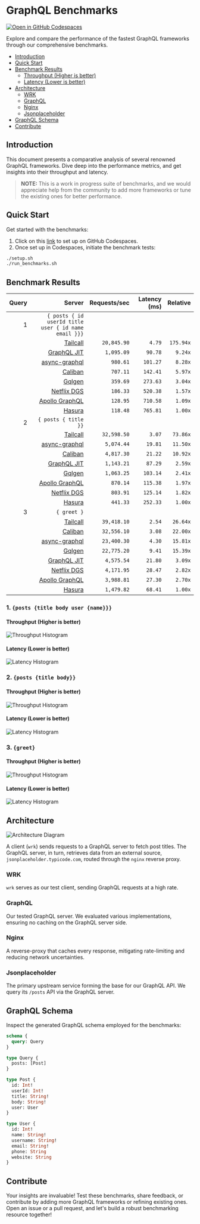 # GraphQL Benchmarks <!-- omit from toc -->

[![Open in GitHub Codespaces](https://github.com/codespaces/badge.svg)](https://codespaces.new/tailcallhq/graphql-benchmarks)

Explore and compare the performance of the fastest GraphQL frameworks through our comprehensive benchmarks.

- [Introduction](#introduction)
- [Quick Start](#quick-start)
- [Benchmark Results](#benchmark-results)
  - [Throughput (Higher is better)](#throughput-higher-is-better)
  - [Latency (Lower is better)](#latency-lower-is-better)
- [Architecture](#architecture)
  - [WRK](#wrk)
  - [GraphQL](#graphql)
  - [Nginx](#nginx)
  - [Jsonplaceholder](#jsonplaceholder)
- [GraphQL Schema](#graphql-schema)
- [Contribute](#contribute)

[Tailcall]: https://github.com/tailcallhq/tailcall
[Gqlgen]: https://github.com/99designs/gqlgen
[Apollo GraphQL]: https://github.com/apollographql/apollo-server
[Netflix DGS]: https://github.com/netflix/dgs-framework
[Caliban]: https://github.com/ghostdogpr/caliban
[async-graphql]: https://github.com/async-graphql/async-graphql
[Hasura]: https://github.com/hasura/graphql-engine
[GraphQL JIT]: https://github.com/zalando-incubator/graphql-jit

## Introduction

This document presents a comparative analysis of several renowned GraphQL frameworks. Dive deep into the performance metrics, and get insights into their throughput and latency.

> **NOTE:** This is a work in progress suite of benchmarks, and we would appreciate help from the community to add more frameworks or tune the existing ones for better performance.

## Quick Start

Get started with the benchmarks:

1. Click on this [link](https://codespaces.new/tailcallhq/graphql-benchmarks) to set up on GitHub Codespaces.
2. Once set up in Codespaces, initiate the benchmark tests:

```bash
./setup.sh
./run_benchmarks.sh
```

## Benchmark Results

<!-- PERFORMANCE_RESULTS_START -->

| Query | Server | Requests/sec | Latency (ms) | Relative |
|-------:|--------:|--------------:|--------------:|---------:|
| 1 | `{ posts { id userId title user { id name email }}}` |
|| [Tailcall] | `20,845.90` | `4.79` | `175.94x` |
|| [GraphQL JIT] | `1,095.09` | `90.78` | `9.24x` |
|| [async-graphql] | `980.61` | `101.27` | `8.28x` |
|| [Caliban] | `707.11` | `142.41` | `5.97x` |
|| [Gqlgen] | `359.69` | `273.63` | `3.04x` |
|| [Netflix DGS] | `186.33` | `520.38` | `1.57x` |
|| [Apollo GraphQL] | `128.95` | `710.58` | `1.09x` |
|| [Hasura] | `118.48` | `765.81` | `1.00x` |
| 2 | `{ posts { title }}` |
|| [Tailcall] | `32,598.50` | `3.07` | `73.86x` |
|| [async-graphql] | `5,074.44` | `19.81` | `11.50x` |
|| [Caliban] | `4,817.30` | `21.22` | `10.92x` |
|| [GraphQL JIT] | `1,143.21` | `87.29` | `2.59x` |
|| [Gqlgen] | `1,063.25` | `103.14` | `2.41x` |
|| [Apollo GraphQL] | `870.14` | `115.38` | `1.97x` |
|| [Netflix DGS] | `803.91` | `125.14` | `1.82x` |
|| [Hasura] | `441.33` | `252.33` | `1.00x` |
| 3 | `{ greet }` |
|| [Tailcall] | `39,418.10` | `2.54` | `26.64x` |
|| [Caliban] | `32,556.10` | `3.08` | `22.00x` |
|| [async-graphql] | `23,400.30` | `4.30` | `15.81x` |
|| [Gqlgen] | `22,775.20` | `9.41` | `15.39x` |
|| [GraphQL JIT] | `4,575.54` | `21.80` | `3.09x` |
|| [Netflix DGS] | `4,171.95` | `28.47` | `2.82x` |
|| [Apollo GraphQL] | `3,988.81` | `27.30` | `2.70x` |
|| [Hasura] | `1,479.82` | `68.41` | `1.00x` |

<!-- PERFORMANCE_RESULTS_END -->



### 1. `{posts {title body user {name}}}`
#### Throughput (Higher is better)

![Throughput Histogram](assets/req_sec_histogram1.png)

#### Latency (Lower is better)

![Latency Histogram](assets/latency_histogram1.png)

### 2. `{posts {title body}}`
#### Throughput (Higher is better)

![Throughput Histogram](assets/req_sec_histogram2.png)

#### Latency (Lower is better)

![Latency Histogram](assets/latency_histogram2.png)

### 3. `{greet}`
#### Throughput (Higher is better)

![Throughput Histogram](assets/req_sec_histogram3.png)

#### Latency (Lower is better)

![Latency Histogram](assets/latency_histogram3.png)

## Architecture

![Architecture Diagram](assets/architecture.png)

A client (`wrk`) sends requests to a GraphQL server to fetch post titles. The GraphQL server, in turn, retrieves data from an external source, `jsonplaceholder.typicode.com`, routed through the `nginx` reverse proxy.

### WRK

`wrk` serves as our test client, sending GraphQL requests at a high rate.

### GraphQL

Our tested GraphQL server. We evaluated various implementations, ensuring no caching on the GraphQL server side.

### Nginx

A reverse-proxy that caches every response, mitigating rate-limiting and reducing network uncertainties.

### Jsonplaceholder

The primary upstream service forming the base for our GraphQL API. We query its `/posts` API via the GraphQL server.

## GraphQL Schema

Inspect the generated GraphQL schema employed for the benchmarks:

```graphql
schema {
  query: Query
}

type Query {
  posts: [Post]
}

type Post {
  id: Int!
  userId: Int!
  title: String!
  body: String!
  user: User
}

type User {
  id: Int!
  name: String!
  username: String!
  email: String!
  phone: String
  website: String
}
```

## Contribute

Your insights are invaluable! Test these benchmarks, share feedback, or contribute by adding more GraphQL frameworks or refining existing ones. Open an issue or a pull request, and let's build a robust benchmarking resource together!
